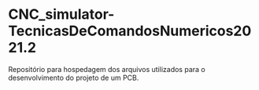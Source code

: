 # CNC_simulator-TecnicasDeComandosNumericos2021.2
Repositório para hospedagem dos arquivos utilizados para o desenvolvimento do projeto de um PCB. 
